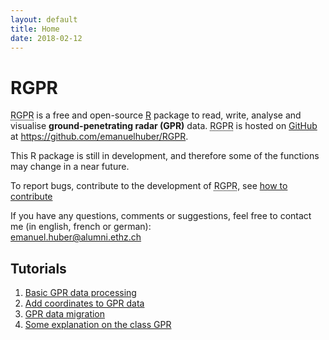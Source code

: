 ```yaml
---
layout: default
title: Home
date: 2018-02-12
---
```


# RGPR

<p class="message">
<acronym title="a R package for Ground Penetrating Radar data">RGPR</acronym> is a free and open-source <a href="https://cran.r-project.org/" title="R Cran">R</a> package to read, write, analyse and visualise <strong>ground-penetrating radar (GPR)</strong> data. 
<acronym title="a R package for Ground Penetrating Radar data">RGPR</acronym> is hosted on <a href="https://github.com/" title="GitHub">GitHub</a> at <a href="https://github.com/emanuelhuber/RGPR" title="RGPR on GitHub">https://github.com/emanuelhuber/RGPR</a>. 
</p>

<p>This R package is still in development, and therefore some of the functions may change in a near future. </p>

<p>To report bugs, contribute to the development of <acronym title="R-package for Ground Penetrating Radar data">RGPR</acronym>, see <a href="https://github.com/emanuelhuber/RGPR/blob/master/CONTRIBUTING.md" title="how to contribute">how to contribute</a></p>

<p>If you have any questions, comments or suggestions, feel free to contact me (in english, french or german):<br/><a href="mailto:emanuel.huber@alumni.ethz.ch">emanuel.huber@alumni.ethz.ch</a></p>


## Tutorials

1. [Basic GPR data processing](01_RGPR_tutorial_basic-processing)
2. [Add coordinates to GPR data](03_RGPR_tutorial_RGPR-survey)
3. [GPR data migration](02_RGPR_tutorial_migration)
4. [Some explanation on the class GPR](04_RGPR_tutorial_RGPR-object)


<!--
$$\forall x \in R$$
-->